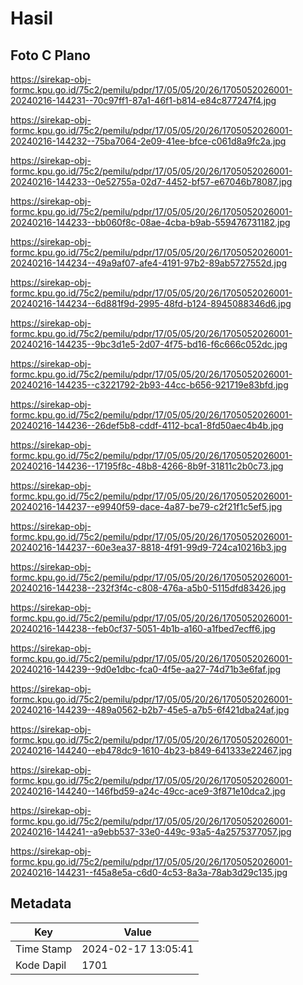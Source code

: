 # Hasil

## Foto C Plano

https://sirekap-obj-formc.kpu.go.id/75c2/pemilu/pdpr/17/05/05/20/26/1705052026001-20240216-144231--70c97ff1-87a1-46f1-b814-e84c877247f4.jpg

https://sirekap-obj-formc.kpu.go.id/75c2/pemilu/pdpr/17/05/05/20/26/1705052026001-20240216-144232--75ba7064-2e09-41ee-bfce-c061d8a9fc2a.jpg

https://sirekap-obj-formc.kpu.go.id/75c2/pemilu/pdpr/17/05/05/20/26/1705052026001-20240216-144233--0e52755a-02d7-4452-bf57-e67046b78087.jpg

https://sirekap-obj-formc.kpu.go.id/75c2/pemilu/pdpr/17/05/05/20/26/1705052026001-20240216-144233--bb060f8c-08ae-4cba-b9ab-559476731182.jpg

https://sirekap-obj-formc.kpu.go.id/75c2/pemilu/pdpr/17/05/05/20/26/1705052026001-20240216-144234--49a9af07-afe4-4191-97b2-89ab5727552d.jpg

https://sirekap-obj-formc.kpu.go.id/75c2/pemilu/pdpr/17/05/05/20/26/1705052026001-20240216-144234--6d881f9d-2995-48fd-b124-8945088346d6.jpg

https://sirekap-obj-formc.kpu.go.id/75c2/pemilu/pdpr/17/05/05/20/26/1705052026001-20240216-144235--9bc3d1e5-2d07-4f75-bd16-f6c666c052dc.jpg

https://sirekap-obj-formc.kpu.go.id/75c2/pemilu/pdpr/17/05/05/20/26/1705052026001-20240216-144235--c3221792-2b93-44cc-b656-921719e83bfd.jpg

https://sirekap-obj-formc.kpu.go.id/75c2/pemilu/pdpr/17/05/05/20/26/1705052026001-20240216-144236--26def5b8-cddf-4112-bca1-8fd50aec4b4b.jpg

https://sirekap-obj-formc.kpu.go.id/75c2/pemilu/pdpr/17/05/05/20/26/1705052026001-20240216-144236--17195f8c-48b8-4266-8b9f-31811c2b0c73.jpg

https://sirekap-obj-formc.kpu.go.id/75c2/pemilu/pdpr/17/05/05/20/26/1705052026001-20240216-144237--e9940f59-dace-4a87-be79-c2f21f1c5ef5.jpg

https://sirekap-obj-formc.kpu.go.id/75c2/pemilu/pdpr/17/05/05/20/26/1705052026001-20240216-144237--60e3ea37-8818-4f91-99d9-724ca10216b3.jpg

https://sirekap-obj-formc.kpu.go.id/75c2/pemilu/pdpr/17/05/05/20/26/1705052026001-20240216-144238--232f3f4c-c808-476a-a5b0-5115dfd83426.jpg

https://sirekap-obj-formc.kpu.go.id/75c2/pemilu/pdpr/17/05/05/20/26/1705052026001-20240216-144238--feb0cf37-5051-4b1b-a160-a1fbed7ecff6.jpg

https://sirekap-obj-formc.kpu.go.id/75c2/pemilu/pdpr/17/05/05/20/26/1705052026001-20240216-144239--9d0e1dbc-fca0-4f5e-aa27-74d71b3e6faf.jpg

https://sirekap-obj-formc.kpu.go.id/75c2/pemilu/pdpr/17/05/05/20/26/1705052026001-20240216-144239--489a0562-b2b7-45e5-a7b5-6f421dba24af.jpg

https://sirekap-obj-formc.kpu.go.id/75c2/pemilu/pdpr/17/05/05/20/26/1705052026001-20240216-144240--eb478dc9-1610-4b23-b849-641333e22467.jpg

https://sirekap-obj-formc.kpu.go.id/75c2/pemilu/pdpr/17/05/05/20/26/1705052026001-20240216-144240--146fbd59-a24c-49cc-ace9-3f871e10dca2.jpg

https://sirekap-obj-formc.kpu.go.id/75c2/pemilu/pdpr/17/05/05/20/26/1705052026001-20240216-144241--a9ebb537-33e0-449c-93a5-4a2575377057.jpg

https://sirekap-obj-formc.kpu.go.id/75c2/pemilu/pdpr/17/05/05/20/26/1705052026001-20240216-144231--f45a8e5a-c6d0-4c53-8a3a-78ab3d29c135.jpg


## Metadata

| Key        | Value               |
| ---------- | ------------------- |
| Time Stamp | 2024-02-17 13:05:41 |
| Kode Dapil | 1701                |



